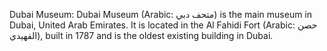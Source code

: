 Dubai Museum: Dubai Museum (Arabic: متحف دبي‎) is the main museum in Dubai, United Arab Emirates. It is located in the Al Fahidi Fort (Arabic: حصن الفهيدي‎), built in 1787 and is the oldest existing building in Dubai.
